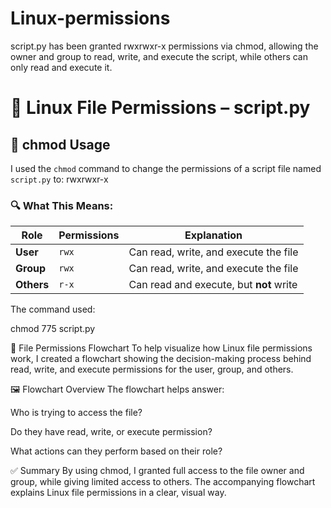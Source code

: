 # Linux-permissions
script.py has been granted rwxrwxr-x permissions via chmod, allowing the owner and group to read, write, and execute the script, while others can only read and execute it.






# 📜 Linux File Permissions – script.py

## 🔧 chmod Usage

I used the `chmod` command to change the permissions of a script file named `script.py` to: rwxrwxr-x



### 🔍 What This Means:
| Role      | Permissions | Explanation                                 |
|-----------|-------------|---------------------------------------------|
| **User**  | `rwx`        | Can read, write, and execute the file       |
| **Group** | `rwx`        | Can read, write, and execute the file       |
| **Others**| `r-x`        | Can read and execute, but **not** write     |

The command used:

chmod 775 script.py



🧩 File Permissions Flowchart
To help visualize how Linux file permissions work, I created a flowchart showing the decision-making process behind read, write, and execute permissions for the user, group, and others.

🖼️ Flowchart Overview
The flowchart helps answer:

Who is trying to access the file?

Do they have read, write, or execute permission?

What actions can they perform based on their role?



✅ Summary
By using chmod, I granted full access to the file owner and group, while giving limited access to others. The accompanying flowchart explains Linux file permissions in a clear, visual way.
